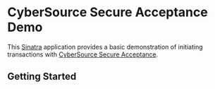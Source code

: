 # CyberSource Secure Acceptance Demo

This [Sinatra](http://www.sinatrarb.com/) application provides a basic demonstration of initiating transactions with [CyberSource Secure Acceptance](https://www.cybersource.com/developers/getting_started/integration_methods/secure_acceptance_wm/).

## Getting Started
